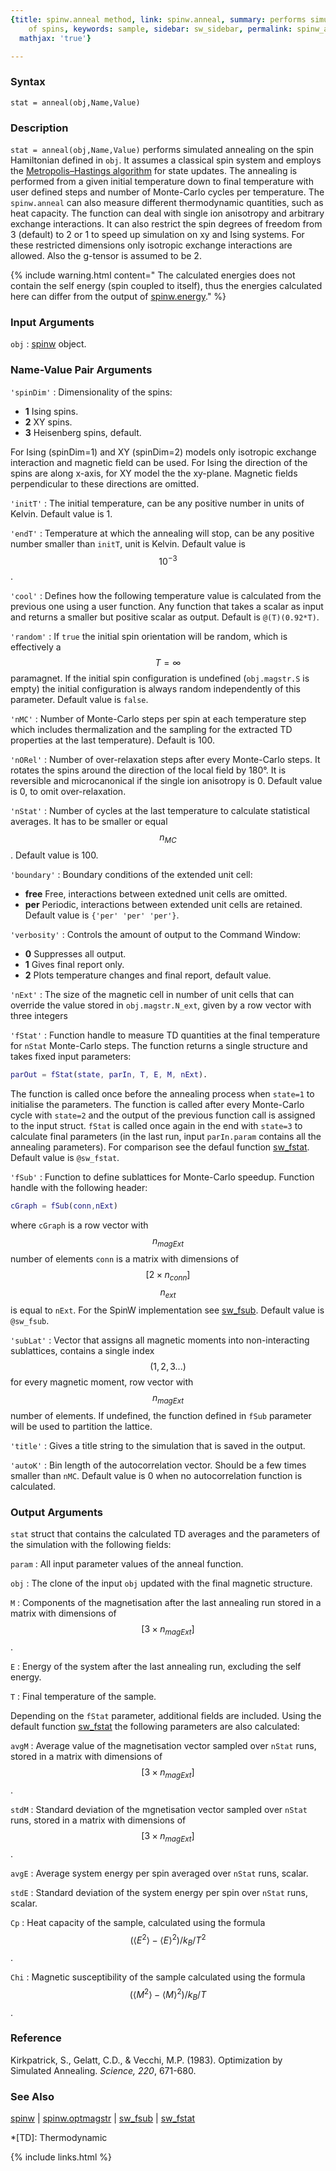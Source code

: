 ```yaml
---
{title: spinw.anneal method, link: spinw.anneal, summary: performs simulated annealing
    of spins, keywords: sample, sidebar: sw_sidebar, permalink: spinw_anneal, folder: spinw,
  mathjax: 'true'}

---
```

 
### Syntax
 
`stat = anneal(obj,Name,Value)`
 
### Description
 
`stat = anneal(obj,Name,Value)` performs simulated annealing on the spin
Hamiltonian defined in `obj`. It assumes a classical spin system and
employs the [Metropolis–Hastings
algorithm](https://en.wikipedia.org/wiki/Metropolis–Hastings_algorithm)
for state updates. The annealing is performed from a given initial
temperature down to final temperature with user defined steps and number
of Monte-Carlo cycles per temperature. The `spinw.anneal` can also
measure different thermodynamic quantities, such as heat capacity. The
function can deal with single ion anisotropy and arbitrary exchange
interactions. It can also restrict the spin degrees of freedom from 3
(default) to 2 or 1 to speed up simulation on xy and Ising systems. For
these restricted dimensions only isotropic exchange interactions are
allowed. Also the g-tensor is assumed to be 2.
 
{% include warning.html content=" The calculated energies does not contain the self energy (spin
coupled to itself), thus the energies calculated here can differ from the
output of [spinw.energy](spinw_energy)." %}
 
 
### Input Arguments
 
`obj`
: [spinw](spinw) object.
 
### Name-Value Pair Arguments
 
`'spinDim'`
: Dimensionality of the spins:
  * **1**     Ising spins.
  * **2**     XY spins.
  * **3**     Heisenberg spins, default.
 
  For Ising (spinDim=1) and XY (spinDim=2) models only isotropic
  exchange interaction and magnetic field can be used. For Ising
  the direction of the spins are along x-axis, for XY model the
  the xy-plane. Magnetic fields perpendicular to these directions
  are omitted.
 
`'initT'`
: The initial temperature, can be any positive number
  in units of Kelvin. Default value is 1.
 
`'endT'`
: Temperature at which the annealing will stop, can be any positive number
  smaller than `initT`, unit is Kelvin.
  Default value is $$10^{-3}$$.
 
`'cool'`
: Defines how the following temperature value is calculated from the
  previous one using a user function. Any function that takes a scalar as input and
  returns a smaller but positive scalar as output. Default is `@(T)(0.92*T)`.
 
`'random'`
: If `true` the initial spin orientation will be random, which is
  effectively a $$T=\infty$$ paramagnet. If the initial spin configuration
  is undefined (`obj.magstr.S` is empty) the initial configuration
  is always random independently of this parameter.
  Default value is `false`.
 
`'nMC'`
: Number of Monte-Carlo steps per spin at each temperature
  step  which includes thermalization and the sampling for the extracted
  TD properties at the last temperature). Default is 100.
 
`'nORel'`
: Number of over-relaxation steps after every Monte-Carlo
  steps. It rotates the spins around the direction of the local field by
  180°. It is reversible and microcanonical if the single ion
  anisotropy is 0. Default value is 0, to omit over-relaxation.
 
`'nStat'`
: Number of cycles at the last temperature to calculate
  statistical averages. It has to be smaller or equal $$n_{MC}$$.
  Default value is 100.
 
`'boundary'`
: Boundary conditions of the extended unit cell:
  * **free**  Free, interactions between extedned unit cells are
              omitted.
  * **per**   Periodic, interactions between extended unit cells
              are retained.
  Default value is `{'per' 'per' 'per'}`.
 
`'verbosity'`
: Controls the amount of output to the Command Window:
  * **0**   Suppresses all output.
  * **1**   Gives final report only.
  * **2**   Plots temperature changes and final report, default value.
 
`'nExt'`
: The size of the magnetic cell in number of unit cells that can override
  the value stored in `obj.magstr.N_ext`, given by a row vector with
  three integers
 
`'fStat'`
: Function handle to measure TD quantities at the final temperature
  for `nStat` Monte-Carlo steps. The function returns a single structure
  and takes fixed input parameters:
  ```matlab
  parOut = fStat(state, parIn, T, E, M, nExt).
  ```
  The function is called once before the annealing process
  when `state=1` to initialise the parameters. The function is called
  after every Monte-Carlo cycle with `state=2` and the output of the
  previous function call is assigned to the input struct. `fStat` is called
  once again in the end with `state=3` to calculate final parameters (in
  the last run, input `parIn.param` contains all the annealing
  parameters). For comparison see the defaul function [sw_fstat](sw_fstat).
  Default value is `@sw_fstat`.
 
`'fSub'`
: Function to define sublattices for Monte-Carlo speedup. Function handle
  with the following header:
  ```matlab
  cGraph = fSub(conn,nExt)
  ```
  where `cGraph` is a row vector with $$n_{magExt}$$ number of elements
  `conn` is a matrix with dimensions of $$[2\times n_{conn}]$$ $$n_{ext}$$ is
  equal to `nExt`. For the SpinW implementation see [sw_fsub](sw_fsub). Default
  value is `@sw_fsub`.
 
`'subLat'`
: Vector that assigns all magnetic moments into non-interacting
  sublattices, contains a single index $$(1,2,3...)$$ for every
  magnetic moment, row vector with $$n_{magExt}$$ number of elements. If
  undefined, the function defined in `fSub` parameter will be used to
  partition the lattice.
 
`'title'`
: Gives a title string to the simulation that is saved in the
  output.
 
`'autoK'`
: Bin length of the autocorrelation vector. Should be a few times
  smaller than `nMC`. Default value is 0 when no autocorrelation function
  is calculated.
 
### Output Arguments
 
`stat` struct that contains the calculated TD averages and the parameters
of the simulation with the following fields:
 
`param`
: All input parameter values of the anneal function.
 
`obj`
: The clone of the input `obj` updated with the final magnetic
  structure.
 
`M`
: Components of the magnetisation after the last annealing
  run stored in a matrix with dimensions of $$[3\times n_{magExt}]$$.
 
`E`
: Energy of the system after the last annealing run, excluding the self
  energy.
 
`T`
: Final temperature of the sample.
 
Depending on the `fStat` parameter, additional fields are included. Using
the default function [sw_fstat](sw_fstat) the following parameters are also
calculated:
 
`avgM`
: Average value of the magnetisation vector sampled over `nStat` runs,
  stored in a matrix with dimensions of $$[3\times n_{magExt}]$$.
 
`stdM`
: Standard deviation of the mgnetisation vector sampled over
  `nStat` runs, stored in a matrix with dimensions of $$[3\times
  n_{magExt}]$$.
 
`avgE`
: Average system energy per spin averaged over `nStat` runs, scalar.
 
`stdE`
: Standard deviation of the system energy per spin over
  `nStat` runs, scalar.
 
`Cp`
: Heat capacity of the sample, calculated using the formula $$(\langle E^2\rangle-\langle E\rangle^2)/k_B/T^2$$.
 
`Chi`
: Magnetic susceptibility of the sample calculated using the formula $$(\langle M^2\rangle-\langle M\rangle^2)/k_B/T$$.
 
 
### Reference
 
   Kirkpatrick, S., Gelatt, C.D., & Vecchi, M.P. (1983). Optimization by
   Simulated Annealing. _Science, 220_, 671-680.
 
### See Also
 
[spinw](spinw) \| [spinw.optmagstr](spinw_optmagstr) \| [sw_fsub](sw_fsub) \| [sw_fstat](sw_fstat)
 
*[TD]: Thermodynamic
 

{% include links.html %}
